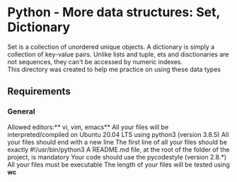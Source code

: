 # Python - More data structures: Set, Dictionary

Set is a collection of unordered unique objects. A dictionary is simply a collection of
key-value pairs. Unlike lists and tuple, ets and disctionaries are not sequences, they
can't be accessed by numeric indexes.<br />
This directory was created to help me practice on using these data types

## Requirements

### General

Allowed editors:** vi, vim, emacs**
All your files will be interpreted/compiled on Ubuntu 20.04 LTS using python3 (version 3.8.5)
All your files should end with a new line
The first line of all your files should be exactly #!/usr/bin/python3
A README.md file, at the root of the folder of the project, is mandatory
Your code should use the pycodestyle (version 2.8.*)
All your files must be executable
The length of your files will be tested using **wc**

